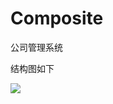 # Composite

公司管理系统

结构图如下

![](https://cdn.jsdelivr.net/gh/577961141/static@master/202305162011232.png)
